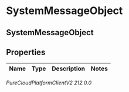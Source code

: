 # SystemMessageObject

## SystemMessageObject

## Properties

|Name | Type | Description | Notes|
|------------ | ------------- | ------------- | -------------|



_PureCloudPlatformClientV2 212.0.0_
